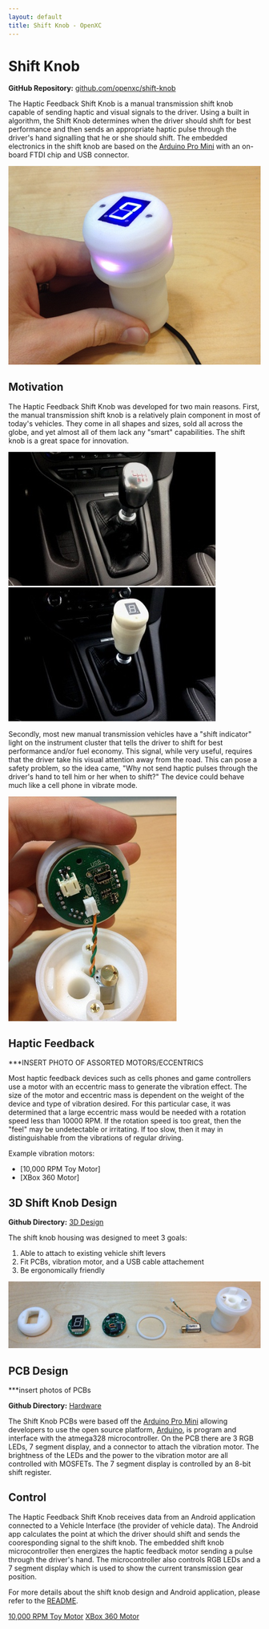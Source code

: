 ```yaml
---
layout: default
title: Shift Knob - OpenXC
---
```


<div class="page-header">
    <h1>Shift Knob</h1>
</div>

**GitHub Repository:** [github.com/openxc/shift-knob][github]

The Haptic Feedback Shift Knob is a manual transmission shift knob capable of 
sending haptic and visual signals to the driver. Using a built in algorithm, the 
Shift Knob determines when the driver should shift for best performance and then sends
an appropriate haptic pulse through the driver's hand signalling that he or she should shift.
The embedded electronics in the shift knob are based on the [Arduino Pro Mini] with an on-board
FTDI chip and USB connector.

![OpenXC Shift Knob](/projects/images/shift-knob/assembled_shift_knob.jpg)

<div class="page-header">
    <h2>Motivation</h2>
</div>

The Haptic Feedback Shift Knob was developed for two main reasons. First, the manual 
transmission shift knob is a relatively plain component in most of today's vehicles.
They come in all shapes and sizes, sold all across the globe, and yet almost all of them 
lack any "smart" capabilities. The shift knob is a great space for innovation.

![Focus ST Shift Knob](/projects/images/shift-knob/in_vehicle_2_small.jpg) ![Haptic Shift Knob](/projects/images/shift-knob/in_vehicle_1_small.jpg)

Secondly, most new manual transmission vehicles have a "shift indicator" light on the 
instrument cluster that tells the driver to shift for best performance and/or fuel economy.
This signal, while very useful, requires that the driver take his visual attention away from 
the road. This can pose a safety problem, so the idea came, "Why not send 
haptic pulses through the driver's hand to tell him or her when to shift?" The device 
could behave much like a cell phone in vibrate mode.

![Shift Knob Internals](/projects/images/shift-knob/shift_knob_internals.jpg)

<div class="page-header">
    <h2>Haptic Feedback</h2>
</div>

***INSERT PHOTO OF ASSORTED MOTORS/ECCENTRICS

Most haptic feedback devices such as cells phones and game controllers use a motor with an 
eccentric mass to generate the vibration effect. The size of the motor and eccentric mass is 
dependent on the weight of the device and type of vibration desired. For this particular case, it 
was determined that a large eccentric mass would be needed with a rotation speed less than 
10000 RPM. If the rotation speed is too great, then the "feel" may be undetectable or irritating.
If too slow, then it may in distinguishable from the vibrations of regular driving.

Example vibration motors:

* [10,000 RPM Toy Motor]
* [XBox 360 Motor]

<div class="page-header">
    <h2>3D Shift Knob Design</h2>
</div>

**Github Directory:** [3D Design]

The shift knob housing was designed to meet 3 goals:

1. Able to attach to existing vehicle shift levers
1. Fit PCBs, vibration motor, and a USB cable attachement
1. Be ergonomically friendly

![Breakdown of Shift Knob](/projects/images/shift-knob/breakdown_of_shift_knob.jpg)

<div class="page-header">
    <h2>PCB Design</h2>
</div>

***insert photos of PCBs

**Github Directory:** [Hardware]

The Shift Knob PCBs were based off the [Arduino Pro Mini] allowing developers to use the open
source platform, [Arduino], is program and interface with the atmega328 microcontroller. On the PCB
there are 3 RGB LEDs, 7 segment display, and a connector to attach the vibration motor. The 
brightness of the LEDs and the power to the vibration motor are all controlled with MOSFETs. The
7 segment display is controlled by an 8-bit shift register. 

<div class="page-header">
    <h2>Control</h2>
</div>

The Haptic Feedback Shift Knob receives data from an Android application connected to a Vehicle 
Interface (the provider of vehicle data). The Android app calculates the point at which the driver 
should shift and sends the cooresponding signal to the shift knob. The embedded shift knob 
microcontroller then energizes the haptic feedback motor sending a pulse through the driver's
hand. The microcontroller also controls RGB LEDs and a 7 segment display which is used to show
the current transmission gear position.

For more details about the shift knob design and Android application, please refer to the [README].

[README]: https://github.com/openxc/shift-knob/blob/master/README.mkd
[github]: https://github.com/openxc/shift-knob
[Arduino Pro Mini]: http://arduino.cc/en/Main/ArduinoBoardProMini
[3D Design]: https://github.com/openxc/shift-knob/tree/master/3D_Design
[Hardware]: https://github.com/openxc/shift-knob/tree/master/Hardware
[Arduino]: http://www.arduino.cc
[10,000 RPM Toy Motor](http://www.amazon.com/0-04A-10000RPM-Vibrator-Vibration-Motor/dp/B005G0NQEG/)
[XBox 360 Motor](http://www.instructables.com/id/How-To-Disassemble-an-Xbox-360-Wireless-Controller/step15/Remove-The-Rumble-Packs/)

